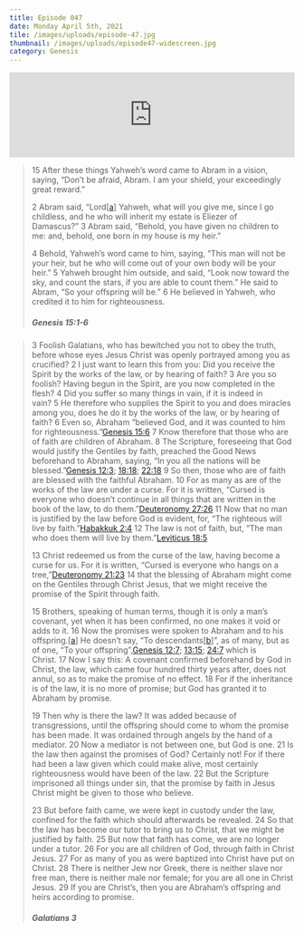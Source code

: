 ```yaml
---
title: Episode 047
date: Monday April 5th, 2021
tile: /images/uploads/episode-47.jpg
thumbnail: /images/uploads/episode47-widescreen.jpg
category: Genesis
---
```

<iframe title="0047 - The source of righteousness" allowtransparency="true" height="150" width="100%" style="border: none; min-width: min(100%, 430px);" scrolling="no" data-name="pb-iframe-player" src="https://www.podbean.com/player-v2/?i=44r3v-ffbf5d-pb&from=pb6admin&download=1&share=1&download=1&rtl=0&fonts=Arial&skin=1&btn-skin=7"></iframe>

> 15 After these things Yahweh’s word came to Abram in a vision, saying, “Don’t be afraid, Abram. I am your shield, your exceedingly great reward.”
>
> 2 Abram said, “Lord[[a](https://www.biblegateway.com/passage/?search=Genesis+15%3A1-6&version=weB#fen-WEB-363a "See footnote a")] Yahweh, what will you give me, since I go childless, and he who will inherit my estate is Eliezer of Damascus?” 3 Abram said, “Behold, you have given no children to me: and, behold, one born in my house is my heir.”
>
> 4 Behold, Yahweh’s word came to him, saying, “This man will not be your heir, but he who will come out of your own body will be your heir.” 5 Yahweh brought him outside, and said, “Look now toward the sky, and count the stars, if you are able to count them.” He said to Abram, “So your offspring will be.” 6 He believed in Yahweh, who credited it to him for righteousness.
>
> ##### Genesis 15:1-6

<!--EndFragment-->



<!--StartFragment-->

> 3 Foolish Galatians, who has bewitched you not to obey the truth, before whose eyes Jesus Christ was openly portrayed among you as crucified? 2 I just want to learn this from you: Did you receive the Spirit by the works of the law, or by hearing of faith? 3 Are you so foolish? Having begun in the Spirit, are you now completed in the flesh? 4 Did you suffer so many things in vain, if it is indeed in vain? 5 He therefore who supplies the Spirit to you and does miracles among you, does he do it by the works of the law, or by hearing of faith? 6 Even so, Abraham “believed God, and it was counted to him for righteousness.”[Genesis 15:6](https://www.biblegateway.com/passage/?search=Gen.15.6&version=WEB) 7 Know therefore that those who are of faith are children of Abraham. 8 The Scripture, foreseeing that God would justify the Gentiles by faith, preached the Good News beforehand to Abraham, saying, “In you all the nations will be blessed.”[Genesis 12:3](https://www.biblegateway.com/passage/?search=Gen.12.3&version=WEB); [18:18](https://www.biblegateway.com/passage/?search=Gen.18.18&version=WEB); [22:18](https://www.biblegateway.com/passage/?search=Gen.22.18&version=WEB) 9 So then, those who are of faith are blessed with the faithful Abraham. 10 For as many as are of the works of the law are under a curse. For it is written, “Cursed is everyone who doesn’t continue in all things that are written in the book of the law, to do them.”[Deuteronomy 27:26](https://www.biblegateway.com/passage/?search=Deut.27.26&version=WEB) 11 Now that no man is justified by the law before God is evident, for, “The righteous will live by faith.”[Habakkuk 2:4](https://www.biblegateway.com/passage/?search=Hab.2.4&version=WEB) 12 The law is not of faith, but, “The man who does them will live by them.”[Leviticus 18:5](https://www.biblegateway.com/passage/?search=Lev.18.5&version=WEB)
>
> 13 Christ redeemed us from the curse of the law, having become a curse for us. For it is written, “Cursed is everyone who hangs on a tree,”[Deuteronomy 21:23](https://www.biblegateway.com/passage/?search=Deut.21.23&version=WEB) 14 that the blessing of Abraham might come on the Gentiles through Christ Jesus, that we might receive the promise of the Spirit through faith.
>
> 15 Brothers, speaking of human terms, though it is only a man’s covenant, yet when it has been confirmed, no one makes it void or adds to it. 16 Now the promises were spoken to Abraham and to his offspring.[[a](https://www.biblegateway.com/passage/?search=Galatians+3&version=WEB#fen-WEB-29120a "See footnote a")] He doesn’t say, “To descendants[[b](https://www.biblegateway.com/passage/?search=Galatians+3&version=WEB#fen-WEB-29120b "See footnote b")]”, as of many, but as of one, “To your offspring”,[Genesis 12:7](https://www.biblegateway.com/passage/?search=Gen.12.7&version=WEB); [13:15](https://www.biblegateway.com/passage/?search=Gen.13.15&version=WEB); [24:7](https://www.biblegateway.com/passage/?search=Gen.24.7&version=WEB) which is Christ. 17 Now I say this: A covenant confirmed beforehand by God in Christ, the law, which came four hundred thirty years after, does not annul, so as to make the promise of no effect. 18 For if the inheritance is of the law, it is no more of promise; but God has granted it to Abraham by promise.
>
> 19 Then why is there the law? It was added because of transgressions, until the offspring should come to whom the promise has been made. It was ordained through angels by the hand of a mediator. 20 Now a mediator is not between one, but God is one. 21 Is the law then against the promises of God? Certainly not! For if there had been a law given which could make alive, most certainly righteousness would have been of the law. 22 But the Scripture imprisoned all things under sin, that the promise by faith in Jesus Christ might be given to those who believe.
>
> 23 But before faith came, we were kept in custody under the law, confined for the faith which should afterwards be revealed. 24 So that the law has become our tutor to bring us to Christ, that we might be justified by faith. 25 But now that faith has come, we are no longer under a tutor. 26 For you are all children of God, through faith in Christ Jesus. 27 For as many of you as were baptized into Christ have put on Christ. 28 There is neither Jew nor Greek, there is neither slave nor free man, there is neither male nor female; for you are all one in Christ Jesus. 29 If you are Christ’s, then you are Abraham’s offspring and heirs according to promise.
>
> ##### Galatians 3
>
> <!--EndFragment-->